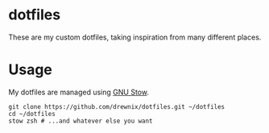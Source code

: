 # dotfiles

These are my custom dotfiles, taking inspiration from many different places.

# Usage

My dotfiles are managed using [GNU Stow](https://www.gnu.org/software/stow/).

```
git clone https://github.com/drewnix/dotfiles.git ~/dotfiles
cd ~/dotfiles
stow zsh # ...and whatever else you want
```